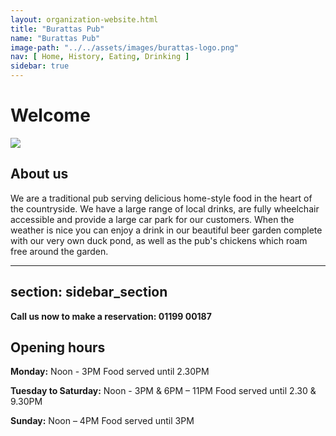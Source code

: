 ```yaml
---
layout: organization-website.html
title: "Burattas Pub"
name: "Burattas Pub"
image-path: "../../assets/images/burattas-logo.png"
nav: [ Home, History, Eating, Drinking ]
sidebar: true
---
```

# Welcome

![](../../assets/images/burattas-pub.png)


## About us

We are a traditional pub serving delicious home-style food in the heart of the countryside. We have a large range of local drinks, are fully wheelchair accessible and provide a large car park for our customers. When the weather is nice you can enjoy a drink in our beautiful beer garden complete with our very own duck pond, as well as the pub's chickens which roam free around the garden.

---
section: sidebar_section
---

**Call us now to make a reservation: 01199 00187**


## Opening hours


**Monday:** Noon - 3PM
Food served until 2.30PM

**Tuesday to Saturday:** Noon - 3PM & 6PM – 11PM
Food served until 2.30 & 9.30PM

**Sunday:** Noon – 4PM
Food served until 3PM
